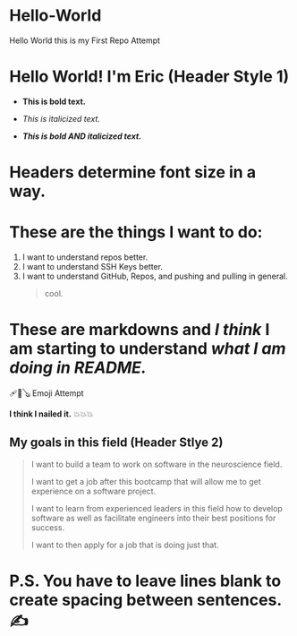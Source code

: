 # Hello-World
Hello World this is my First Repo Attempt
# Hello World! I'm Eric (Header Style 1)
- **This is bold text.**
  
- *This is italicized text.*
  
- ***This is bold AND italicized text.***
# Headers determine font size in a way.
# These are the things I want to do:
1. I want to understand repos better.
2. I want to understand SSH Keys better.
3. I want to understand GitHub, Repos, and pushing and pulling in general.
   > cool.
# **These are markdowns and** *I think* I am starting to understand ***what I am doing in README.*** 
🩹🎱🪕 Emoji Attempt 

**I think I nailed it.** 💥💥💥

## My goals in this field (Header Stlye 2)
  > I want to build a team to work on software in the neuroscience field.
  > 
  > I want to get a job after this bootcamp that will allow me to get experience on a software project.
  > 
  > I want to learn from experienced leaders in this field how to develop software as well as facilitate engineers into their best positions for success.
  > 
  > I want to then apply for a job that is doing just that.
# P.S. You have to leave lines blank to create spacing between sentences. ✍️
